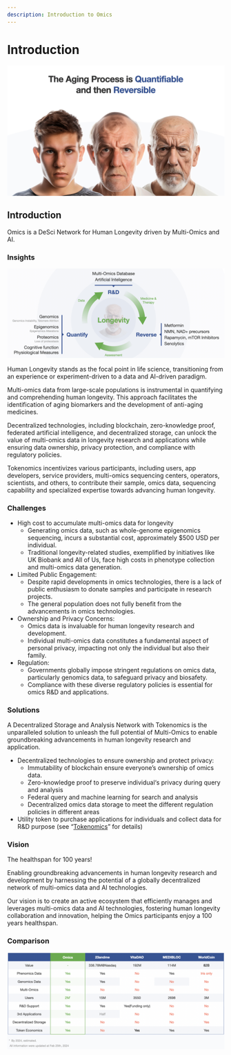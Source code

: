 ```yaml
---
description: Introduction to Omics
---
```


# Introduction

![Human Aging](.gitbook/assets/aging.png)

## Introduction

Omics is a DeSci Network for Human Longevity driven by Multi-Omics and AI.

### Insights

![Multi-Omics and AI driven Human Longevity R\&D and Applications](.gitbook/assets/circle.png)

Human Longevity stands as the focal point in life science, transitioning from an experience or experiment-driven to a data and AI-driven paradigm.

Multi-omics data from large-scale populations is instrumental in quantifying and comprehending human longevity. This approach facilitates the identification of aging biomarkers and the development of anti-aging medicines.

Decentralized technologies, including blockchain, zero-knowledge proof, federated artificial intelligence, and decentralized storage, can unlock the value of multi-omics data in longevity research and applications while ensuring data ownership, privacy protection, and compliance with regulatory policies.

Tokenomics incentivizes various participants, including users, app developers, service providers, multi-omics sequencing centers, operators, scientists, and others, to contribute their sample, omics data, sequencing capability and specialized expertise towards advancing human longevity.

### Challenges

* High cost to accumulate multi-omics data for longevity
  * Generating omics data, such as whole-genome epigenomics sequencing, incurs a substantial cost, approximately $500 USD per individual.
  * Traditional longevity-related studies, exemplified by initiatives like UK Biobank and All of Us, face high costs in phenotype collection and multi-omics data generation.
* Limited Public Engagement:
  * Despite rapid developments in omics technologies, there is a lack of public enthusiasm to donate samples and participate in research projects.
  * The general population does not fully benefit from the advancements in omics technologies.
* Ownership and Privacy Concerns:
  * Omics data is invaluable for human longevity research and development.
  * Individual multi-omics data constitutes a fundamental aspect of personal privacy, impacting not only the individual but also their family.
* Regulation:
  * Governments globally impose stringent regulations on omics data, particularly genomics data, to safeguard privacy and biosafety.
  * Compliance with these diverse regulatory policies is essential for omics R\&D and applications.

### Solutions

A Decentralized Storage and Analysis Network with Tokenomics is the unparalleled solution to unleash the full potential of Multi-Omics to enable groundbreaking advancements in human longevity research and application.

* Decentralized technologies to ensure ownership and protect privacy:
  * Immutability of blockchain ensure everyone’s ownership of omics data.
  * Zero-knowledge proof to preserve individual‘s privacy during query and analysis
  * Federal query and machine learning for search and analysis
  * Decentralized omics data storage to meet the different regulation policies in different areas
* Utility token to purchase applications for individuals and collect data for R\&D purpose (see “[Tokenomics](tokenomics/)” for details)

### Vision

The healthspan for 100 years!

Enabling groundbreaking advancements in human longevity research and development by harnessing the potential of a globally decentralized network of multi-omics data and AI technologies.

Our vision is to create an active ecosystem that efficiently manages and leverages multi-omics data and AI technologies, fostering human longevity collaboration and innovation, helping the Omics participants enjoy a 100 years healthspan.

### Comparison

![alt text](.gitbook/assets/comparison-table.png)
